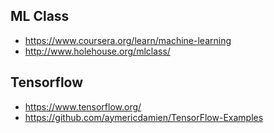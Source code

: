 ## ML Class 


* <https://www.coursera.org/learn/machine-learning> 
* <http://www.holehouse.org/mlclass/>


## Tensorflow


* <https://www.tensorflow.org/>
* <https://github.com/aymericdamien/TensorFlow-Examples>